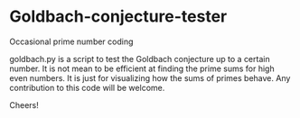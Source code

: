 # Goldbach-conjecture-tester
Occasional prime number coding 

goldbach.py is a script to test the Goldbach conjecture up to a certain number. It is not mean to be efficient at finding the prime sums for high even numbers. It is just for visualizing how the sums of primes behave. Any contribution to this code will be welcome.

Cheers!
